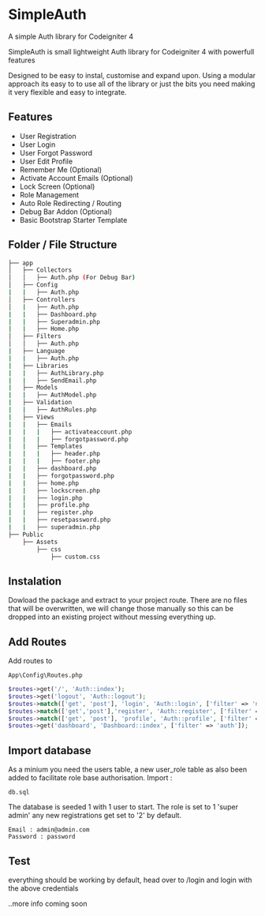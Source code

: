 # SimpleAuth
A simple Auth library for Codeigniter 4

SimpleAuth is small lightweight Auth library for Codeigniter 4 with powerfull features

Designed to be easy to instal, customise and expand upon. Using a modular approach its easy to to use all of the library or just the bits you need making it very flexible and easy to integrate.

## Features

* User Registration
* User Login
* User Forgot Password
* User Edit Profile
* Remember Me (Optional)
* Activate Account Emails (Optional)
* Lock Screen (Optional)
* Role Management
* Auto Role Redirecting / Routing
* Debug Bar Addon (Optional)
* Basic Bootstrap Starter Template


## Folder / File Structure

```bash
├── app
│   ├── Collectors
│   │   ├── Auth.php (For Debug Bar)
│   ├── Config
|   |   ├── Auth.php
│   ├── Controllers
│   |   ├── Auth.php
|   |   ├── Dashboard.php
|   |   ├── Superadmin.php
|   |   ├── Home.php
│   ├── Filters
│   │   ├── Auth.php
|   ├── Language
|   |   ├── Auth.php
|   ├── Libraries
|   |   ├── AuthLibrary.php
|   |   ├── SendEmail.php
|   ├── Models
|   |   ├── AuthModel.php
|   ├── Validation
|   |   ├── AuthRules.php
|   ├── Views
|   |   ├── Emails
|   |   |   ├── activateaccount.php
|   |   |   ├── forgotpassword.php
|   |   ├── Templates
|   |   |   ├── header.php
|   |   |   ├── footer.php
|   |   ├── dashboard.php
|   |   ├── forgotpassword.php
|   |   ├── home.php
|   |   ├── lockscreen.php
|   |   ├── login.php
|   |   ├── profile.php
|   |   ├── register.php
|   |   ├── resetpassword.php
|   |   ├── superadmin.php
├── Public
    ├── Assets
        ├── css
            ├── custom.css
```


## Instalation

Dowload the package and extract to your project route. There are no files that will be overwritten, we will change those manually so this can be dropped into an existing project without messing everything up.

## Add Routes

Add routes to 

```
App\Config\Routes.php
```

```php
$routes->get('/', 'Auth::index');
$routes->get('logout', 'Auth::logout');
$routes->match(['get', 'post'], 'login', 'Auth::login', ['filter' => 'noauth']);
$routes->match(['get','post'],'register', 'Auth::register', ['filter' => 'noauth']);
$routes->match(['get', 'post'], 'profile', 'Auth::profile', ['filter' => 'auth']);
$routes->get('dashboard', 'Dashboard::index', ['filter' => 'auth']);
```

## Import database

As a minium you need the users table, a new user_role table as also been added to facilitate role base authorisation. 
Import :

```
db.sql
```

The database is seeded 1 with 1 user to start. The role is set to 1 'super admin' any new registrations get set to '2' by default.

```
Email : admin@admin.com
Password : password
```

## Test
everything should be working by default, head over to /login and login with the above credentials

..more info coming soon


